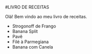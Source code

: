 
#LIVRO DE RECEITAS

Olá! Bem vindo ao meu livro de receitas.

 - Strogonoff de Frango
 - Banana Split
 - Pavê
 - Filé à Parmegiana
 - Banana com Canela

